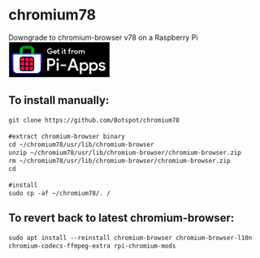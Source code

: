 # chromium78
Downgrade to chromium-browser v78 on a Raspberry Pi  
[![badge](https://github.com/Botspot/pi-apps/blob/master/icons/badge.png?raw=true)](https://github.com/Botspot/pi-apps)

## To install manually:
```
git clone https://github.com/Botspot/chromium78

#extract chromium-browser binary
cd ~/chromium78/usr/lib/chromium-browser
unzip ~/chromium78/usr/lib/chromium-browser/chromium-browser.zip
rm ~/chromium78/usr/lib/chromium-browser/chromium-browser.zip
cd

#install
sudo cp -af ~/chromium78/. /
```
## To revert back to latest chromium-browser:
```
sudo apt install --reinstall chromium-browser chromium-browser-l10n chromium-codecs-ffmpeg-extra rpi-chromium-mods
```
